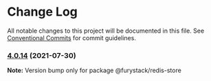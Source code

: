 # Change Log

All notable changes to this project will be documented in this file.
See [Conventional Commits](https://conventionalcommits.org) for commit guidelines.

### [4.0.14](https://github.com/furystack/furystack/compare/@furystack/redis-store@3.0.18...@furystack/redis-store@4.0.14) (2021-07-30)

**Note:** Version bump only for package @furystack/redis-store
